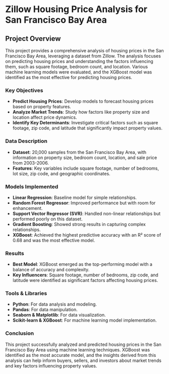 # Zillow Housing Price Analysis for San Francisco Bay Area

## Project Overview

This project provides a comprehensive analysis of housing prices in the San Francisco Bay Area, leveraging a dataset from Zillow. The analysis focuses on predicting housing prices and understanding the factors influencing them, such as square footage, bedroom count, and location. Various machine learning models were evaluated, and the XGBoost model was identified as the most effective for predicting housing prices.

### Key Objectives
- **Predict Housing Prices**: Develop models to forecast housing prices based on property features.
- **Analyze Market Trends**: Study how factors like property size and location affect price dynamics.
- **Identify Key Determinants**: Investigate critical factors such as square footage, zip code, and latitude that significantly impact property values.

### Data Description
- **Dataset**: 20,000 samples from the San Francisco Bay Area, with information on property size, bedroom count, location, and sale price from 2003-2006.
- **Features**: Key variables include square footage, number of bedrooms, lot size, zip code, and geographic coordinates.

### Models Implemented
- **Linear Regression**: Baseline model for simple relationships.
- **Random Forest Regressor**: Improved performance but with room for enhancement.
- **Support Vector Regressor (SVR)**: Handled non-linear relationships but performed poorly on this dataset.
- **Gradient Boosting**: Showed strong results in capturing complex relationships.
- **XGBoost**: Achieved the highest predictive accuracy with an R² score of 0.68 and was the most effective model.

### Results
- **Best Model**: XGBoost emerged as the top-performing model with a balance of accuracy and complexity.
- **Key Influencers**: Square footage, number of bedrooms, zip code, and latitude were identified as significant factors affecting housing prices.

### Tools & Libraries
- **Python**: For data analysis and modeling.
- **Pandas**: For data manipulation.
- **Seaborn & Matplotlib**: For data visualization.
- **Scikit-learn & XGBoost**: For machine learning model implementation.

### Conclusion
This project successfully analyzed and predicted housing prices in the San Francisco Bay Area using machine learning techniques. XGBoost was identified as the most accurate model, and the insights derived from this analysis can help inform buyers, sellers, and investors about market trends and key factors influencing property values.

